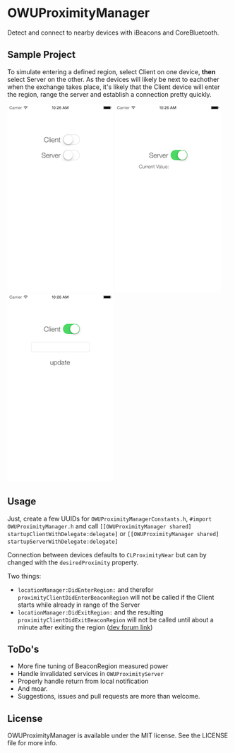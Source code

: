 # OWUProximityManager

Detect and connect to nearby devices with iBeacons and CoreBluetooth.

## Sample Project

To simulate entering a defined region, select Client on one device, **then** select Server on the other. As the devices will likely be next to eachother when the exchange takes place, it's likely that the Client device will enter the region, range the server and establish a connection pretty quickly.

![home](Screenshots/home.png) ![server](Screenshots/server.png) ![client](Screenshots/client.png)

## Usage
Just, create a few UUIDs for `OWUProximityManagerConstants.h`, `#import OWUProximityManager.h` and call `[[OWUProximityManager shared] startupClientWithDelegate:delegate]` or `[[OWUProximityManager shared] startupServerWithDelegate:delegate]` 

Connection between devices defaults to `CLProximityNear` but can by changed with the `desiredProximity` property.

Two things:
- `locationManager:DidEnterRegion:` and therefor `proximityClientDidEnterBeaconRegion` will not be called if the Client starts while already in range of the Server
- `locationManager:DidExitRegion:` and the resulting `proximityClientDidExitBeaconRegion` will not be called until about a minute after exiting the region ([dev forum link](https://devforums.apple.com/message/898335#898335))

## ToDo's
- More fine tuning of BeaconRegion measured power
- Handle invalidated services in `OWUProximityServer`
- Properly handle return from local notification
- And moar.
- Suggestions, issues and pull requests are more than welcome.

## License
OWUProximityManager is available under the MIT license. See the LICENSE file for more info.
